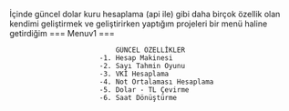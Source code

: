 

İçinde güncel dolar kuru hesaplama (api ile) gibi daha birçok özellik olan kendimi geliştirmek ve geliştirirken yaptığım projeleri bir menü haline getirdiğim === Menuv1 ===

                              GÜNCEL ÖZELLİKLER
                          -1. Hesap Makinesi
                          -2. Sayı Tahmin Oyunu
                          -3. VKİ Hesaplama
                          -4. Not Ortalaması Hesaplama
                          -5. Dolar - TL Çevirme
                          -6. Saat Dönüştürme

